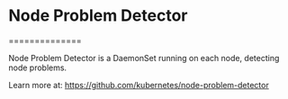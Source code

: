 # Node Problem Detector
==============

Node Problem Detector is a DaemonSet running on each node, detecting node
problems.

Learn more at: https://github.com/kubernetes/node-problem-detector
